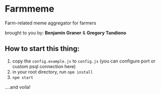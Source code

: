 # Farmmeme
Farm-related meme aggregator for farmers

brought to you by: **Benjamin Graner** & **Gregory Tandiono**

## How to start this thing:
1. copy the `config.example.js` to `config.js` (you can configure port
or custom psql connection here)
2. in your root directory, run `npm install`
3. `npm start`

....and voila!
